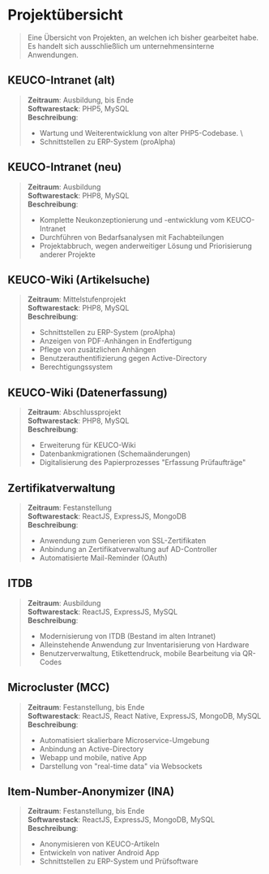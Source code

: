 # Projektübersicht

> Eine Übersicht von Projekten, an welchen ich bisher gearbeitet habe. \
> Es handelt sich ausschließlich um unternehmensinterne Anwendungen.

## KEUCO-Intranet (alt)

> **Zeitraum**: Ausbildung, bis Ende \
> **Softwarestack**:  PHP5, MySQL \
> **Beschreibung**:
>
> * Wartung und Weiterentwicklung von alter PHP5-Codebase. \
> * Schnittstellen zu ERP-System (proAlpha)

## KEUCO-Intranet (neu)

> **Zeitraum**: Ausbildung \
> **Softwarestack**:  PHP8, MySQL \
> **Beschreibung**:
>
> * Komplette Neukonzeptionierung und -entwicklung vom KEUCO-Intranet
> * Durchführen von Bedarfsanalysen mit Fachabteilungen
> * Projektabbruch, wegen anderweitiger Lösung und Priorisierung anderer Projekte

## KEUCO-Wiki (Artikelsuche)

> **Zeitraum**: Mittelstufenprojekt \
> **Softwarestack**:  PHP8, MySQL \
> **Beschreibung**:
>
> * Schnittstellen zu ERP-System (proAlpha)
> * Anzeigen von PDF-Anhängen in Endfertigung
> * Pflege von zusätzlichen Anhängen
> * Benutzerauthentifizierung gegen Active-Directory
> * Berechtigungssystem

## KEUCO-Wiki (Datenerfassung)

> **Zeitraum**: Abschlussprojekt \
> **Softwarestack**:  PHP8, MySQL \
> **Beschreibung**:
>
> * Erweiterung für KEUCO-Wiki
> * Datenbankmigrationen (Schemaänderungen)
> * Digitalisierung des Papierprozesses "Erfassung Prüfaufträge"

## Zertifikatverwaltung

> **Zeitraum**: Festanstellung \
> **Softwarestack**:  ReactJS, ExpressJS, MongoDB \
> **Beschreibung**:
>
> * Anwendung zum Generieren von SSL-Zertifikaten
> * Anbindung an Zertifikatverwaltung auf AD-Controller
> * Automatisierte Mail-Reminder (OAuth)

## ITDB

> **Zeitraum**: Ausbildung \
> **Softwarestack**:  ReactJS, ExpressJS, MySQL \
> **Beschreibung**:
>
> * Modernisierung von ITDB (Bestand im alten Intranet)
> * Alleinstehende Anwendung zur Inventarisierung von Hardware
> * Benutzerverwaltung, Etikettendruck, mobile Bearbeitung via QR-Codes

## Microcluster (MCC)

> **Zeitraum**: Festanstellung, bis Ende \
> **Softwarestack**:  ReactJS, React Native, ExpressJS, MongoDB, MySQL \
> **Beschreibung**:
>
> * Automatisiert skalierbare Microservice-Umgebung
> * Anbindung an Active-Directory
> * Webapp und mobile, native App
> * Darstellung von "real-time data" via Websockets

## Item-Number-Anonymizer (INA)

> **Zeitraum**: Festanstellung, bis Ende \
> **Softwarestack**:  ReactJS, ExpressJS, MongoDB, MySQL \
> **Beschreibung**:
>
> * Anonymisieren von KEUCO-Artikeln
> * Entwickeln von nativer Android App
> * Schnittstellen zu ERP-System und Prüfsoftware
